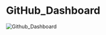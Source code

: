 # GitHub_Dashboard
![Github_Dashboard](https://github.com/user-attachments/assets/fda6fc12-7a8b-480c-bbde-a86698c99ac8)
